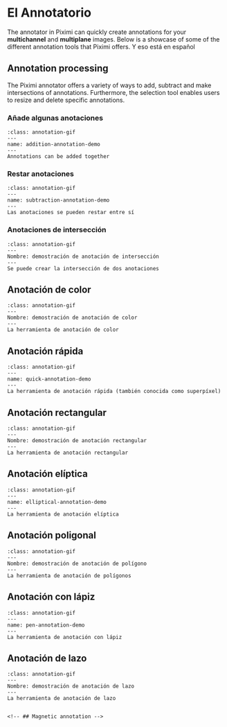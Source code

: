 # El Annotatorio

The annotator in Piximi can quickly create annotations for your **multichannel** and **multiplane** images. Below is a showcase of some of the different annotation tools that Piximi offers. Y eso está en español

## Annotation processing

The Piximi annotator offers a variety of ways to add, subtract and make intersections of annotations. Furthermore, the selection tool enables users to resize and delete specific annotations.


### Añade algunas anotaciones

```{figure} ./img/annotation-demo/PiximiAnnotationAdd.gif
:class: annotation-gif
---
name: addition-annotation-demo
---
Annotations can be added together
```

### Restar anotaciones

```{figure} ./img/annotation-demo/PiximiAnnotationSubtract.gif
:class: annotation-gif
---
name: subtraction-annotation-demo
---
Las anotaciones se pueden restar entre sí
```

### Anotaciones de intersección

```{figure} ./img/annotation-demo/PiximiAnnotationIntersect.gif
:class: annotation-gif
---
Nombre: demostración de anotación de intersección
---
Se puede crear la intersección de dos anotaciones
```

<!--
### Selección de anotaciones
```{figure} ./img/annotation-demo/selection-tool.gif
:class: annotation-gif
---
name: annotation-selection-demo
---
Las anotaciones se pueden seleccionar y redimensionar.
```
-->

## Anotación de color
```{figure} ./img/annotation-demo/PiximiColor.gif
:class: annotation-gif
---
Nombre: demostración de anotación de color
---
La herramienta de anotación de color
```

## Anotación rápida

```{figure} ./img/annotation-demo/PiximiSuperpixel.gif
:class: annotation-gif
---
name: quick-annotation-demo
---
La herramienta de anotación rápida (también conocida como superpíxel)
```

## Anotación rectangular
```{figure} ./img/annotation-demo/PiximiRectangle.gif
:class: annotation-gif
---
Nombre: demostración de anotación rectangular
---
La herramienta de anotación rectangular
```

## Anotación elíptica
```{figure} ./img/annotation-demo/PiximiEllipse.gif
:class: annotation-gif
---
name: elliptical-annotation-demo
---
La herramienta de anotación elíptica
```
## Anotación poligonal
```{figure} ./img/annotation-demo/PiximiPolygon.gif
:class: annotation-gif
---
Nombre: demostración de anotación de polígono
---
La herramienta de anotación de polígonos
```

## Anotación con lápiz
```{figure} ./img/annotation-demo/PiximiPen.gif
:class: annotation-gif
---
name: pen-annotation-demo
---
La herramienta de anotación con lápiz
```

## Anotación de lazo
```{figure} ./img/annotation-demo/PiximiLasso.gif
:class: annotation-gif
---
Nombre: demostración de anotación de lazo
---
La herramienta de anotación de lazo


<!-- ## Magnetic annotation -->


